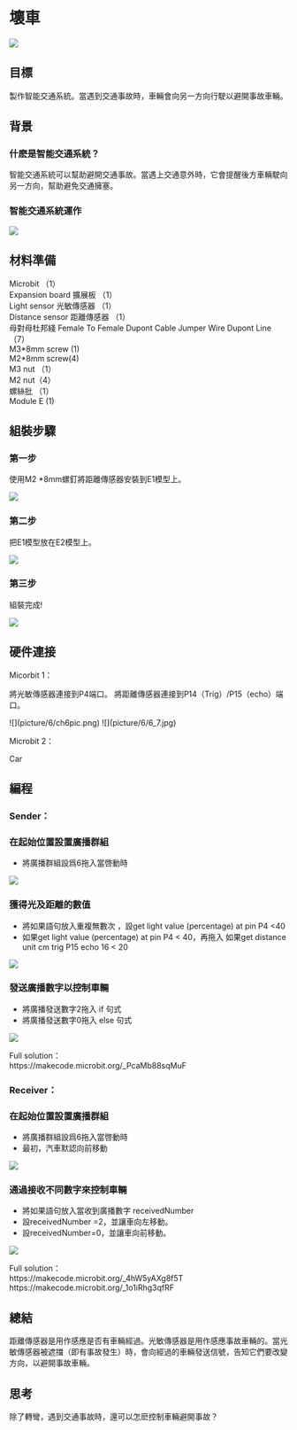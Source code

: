 # 壞車
![](picture/6/6_1.png)

## 目標

<P>
製作智能交通系統。當遇到交通事故時，車輛會向另一方向行駛以避開事故車輛。
<P>

## 背景
### 什麽是智能交通系統？

<P>
智能交通系統可以幫助避開交通事故。當遇上交通意外時，它會提醒後方車輛駛向另一方向，幫助避免交通擁塞。
<P>

### 智能交通系統運作

![](picture/6/6_3.png)

## 材料準備
<P>
Microbit （1）<BR>
Expansion board 擴展板 （1）<BR>
Light sensor 光敏傳感器 （1）<BR>
Distance sensor 距離傳感器 （1）<BR>
母對母杜邦綫 Female To Female Dupont Cable Jumper Wire Dupont Line （7）<BR>
M3*8mm screw (1)<BR>
M2*8mm screw(4)<BR>
M3 nut （1）<BR>
M2 nut（4）<BR>
螺絲批 （1）<BR>
Module E (1) <BR>
<P>

## 組裝步驟
### 第一步
<P>
使用M2 *8mm螺釘將距離傳感器安裝到E1模型上。
<P>
 
![](picture/6/6_4.png)

### 第二步
<P>
把E1模型放在E2模型上。
<P>
 
![](picture/6/6_5.png)

### 第三步
<P>
組裝完成!
<P>
 
![](picture/6/6_6.png)

## 硬件連接
<P>
Micorbit 1：
<P>

<P>
將光敏傳感器連接到P4端口。
將距離傳感器連接到P14（Trig）/P15（echo）端口。
<P>
![](picture/6/ch6pic.png)
![](picture/6/6_7.jpg)
<BR>
<P>
Microbit 2：
<P>
<P>
Car
<P>

## 編程

### Sender：

### 在起始位置設置廣播群組
+ 將廣播群組設爲6拖入當啓動時
 

![](picture/6/6_9.png)

### 獲得光及距離的數值
+ 將如果語句放入重複無數次 ，設get light value (percentage) at pin P4 <40
+ 如果get light value (percentage) at pin P4 < 40，再拖入 如果get distance unit cm trig P15 echo 16 < 20
 

![](picture/6/6_11.png)

### 發送廣播數字以控制車輛
+ 將廣播發送數字2拖入 if 句式<BR>
+ 將廣播發送數字0拖入 else 句式<BR>
 

![](picture/6/6_13.png)

<P>
Full solution：<BR>
https://makecode.microbit.org/_PcaMb88sqMuF
<P>

### Receiver：
### 在起始位置設置廣播群組
+ 將廣播群組設爲6拖入當啓動時
+ 最初，汽車默認向前移動
 

![](picture/6/6_15.png)
 

### 通過接收不同數字來控制車輛
+ 將如果語句放入當收到廣播數字 receivedNumber 
+ 設receivedNumber =2，並讓車向左移動。
+ 設receivedNumber=0，並讓車向前移動。
 

![](picture/6/6_17.png)

<P>
Full solution：<BR>
https://makecode.microbit.org/_4hW5yAXg8f5T<BR>
https://makecode.microbit.org/_1o1iRhg3qfRF
<P>

## 總結

<P>
距離傳感器是用作感應是否有車輛經過。光敏傳感器是用作感應事故車輛的。當光敏傳感器被遮擋（即有事故發生）時，會向經過的車輛發送信號，告知它們要改變方向，以避開事故車輛。
<P>

## 思考

<P>
除了轉彎，遇到交通事故時，還可以怎麽控制車輛避開事故？
<P>
